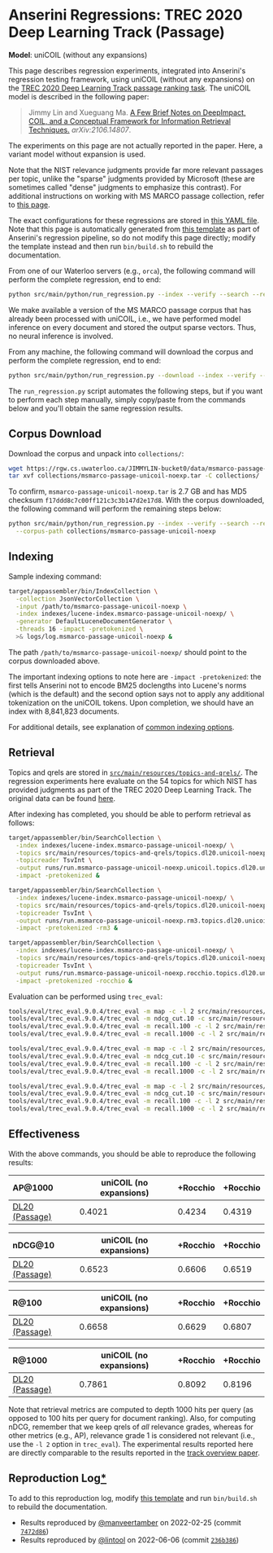 # Anserini Regressions: TREC 2020 Deep Learning Track (Passage)

**Model**: uniCOIL (without any expansions)

This page describes regression experiments, integrated into Anserini's regression testing framework, using uniCOIL (without any expansions) on the [TREC 2020 Deep Learning Track passage ranking task](https://trec.nist.gov/data/deep2020.html).
The uniCOIL model is described in the following paper:

> Jimmy Lin and Xueguang Ma. [A Few Brief Notes on DeepImpact, COIL, and a Conceptual Framework for Information Retrieval Techniques.](https://arxiv.org/abs/2106.14807) _arXiv:2106.14807_.

The experiments on this page are not actually reported in the paper.
Here, a variant model without expansion is used.

Note that the NIST relevance judgments provide far more relevant passages per topic, unlike the "sparse" judgments provided by Microsoft (these are sometimes called "dense" judgments to emphasize this contrast).
For additional instructions on working with MS MARCO passage collection, refer to [this page](experiments-msmarco-passage.md).

The exact configurations for these regressions are stored in [this YAML file](../src/main/resources/regression/dl20-passage-unicoil-noexp.yaml).
Note that this page is automatically generated from [this template](../src/main/resources/docgen/templates/dl20-passage-unicoil-noexp.template) as part of Anserini's regression pipeline, so do not modify this page directly; modify the template instead and then run `bin/build.sh` to rebuild the documentation.

From one of our Waterloo servers (e.g., `orca`), the following command will perform the complete regression, end to end:

```bash
python src/main/python/run_regression.py --index --verify --search --regression dl20-passage-unicoil-noexp
```

We make available a version of the MS MARCO passage corpus that has already been processed with uniCOIL, i.e., we have performed model inference on every document and stored the output sparse vectors.
Thus, no neural inference is involved.

From any machine, the following command will download the corpus and perform the complete regression, end to end:

```bash
python src/main/python/run_regression.py --download --index --verify --search --regression dl20-passage-unicoil-noexp
```

The `run_regression.py` script automates the following steps, but if you want to perform each step manually, simply copy/paste from the commands below and you'll obtain the same regression results.

## Corpus Download

Download the corpus and unpack into `collections/`:

```bash
wget https://rgw.cs.uwaterloo.ca/JIMMYLIN-bucket0/data/msmarco-passage-unicoil-noexp.tar -P collections/
tar xvf collections/msmarco-passage-unicoil-noexp.tar -C collections/
```

To confirm, `msmarco-passage-unicoil-noexp.tar` is 2.7 GB and has MD5 checksum `f17ddd8c7c00ff121c3c3b147d2e17d8`.
With the corpus downloaded, the following command will perform the remaining steps below:

```bash
python src/main/python/run_regression.py --index --verify --search --regression dl20-passage-unicoil-noexp \
  --corpus-path collections/msmarco-passage-unicoil-noexp
```

## Indexing

Sample indexing command:

```bash
target/appassembler/bin/IndexCollection \
  -collection JsonVectorCollection \
  -input /path/to/msmarco-passage-unicoil-noexp \
  -index indexes/lucene-index.msmarco-passage-unicoil-noexp/ \
  -generator DefaultLuceneDocumentGenerator \
  -threads 16 -impact -pretokenized \
  >& logs/log.msmarco-passage-unicoil-noexp &
```

The path `/path/to/msmarco-passage-unicoil-noexp/` should point to the corpus downloaded above.

The important indexing options to note here are `-impact -pretokenized`: the first tells Anserini not to encode BM25 doclengths into Lucene's norms (which is the default) and the second option says not to apply any additional tokenization on the uniCOIL tokens.
Upon completion, we should have an index with 8,841,823 documents.

For additional details, see explanation of [common indexing options](common-indexing-options.md).

## Retrieval

Topics and qrels are stored in [`src/main/resources/topics-and-qrels/`](../src/main/resources/topics-and-qrels/).
The regression experiments here evaluate on the 54 topics for which NIST has provided judgments as part of the TREC 2020 Deep Learning Track.
The original data can be found [here](https://trec.nist.gov/data/deep2020.html).

After indexing has completed, you should be able to perform retrieval as follows:

```bash
target/appassembler/bin/SearchCollection \
  -index indexes/lucene-index.msmarco-passage-unicoil-noexp/ \
  -topics src/main/resources/topics-and-qrels/topics.dl20.unicoil-noexp.0shot.tsv.gz \
  -topicreader TsvInt \
  -output runs/run.msmarco-passage-unicoil-noexp.unicoil.topics.dl20.unicoil-noexp.0shot.txt \
  -impact -pretokenized &

target/appassembler/bin/SearchCollection \
  -index indexes/lucene-index.msmarco-passage-unicoil-noexp/ \
  -topics src/main/resources/topics-and-qrels/topics.dl20.unicoil-noexp.0shot.tsv.gz \
  -topicreader TsvInt \
  -output runs/run.msmarco-passage-unicoil-noexp.rm3.topics.dl20.unicoil-noexp.0shot.txt \
  -impact -pretokenized -rm3 &

target/appassembler/bin/SearchCollection \
  -index indexes/lucene-index.msmarco-passage-unicoil-noexp/ \
  -topics src/main/resources/topics-and-qrels/topics.dl20.unicoil-noexp.0shot.tsv.gz \
  -topicreader TsvInt \
  -output runs/run.msmarco-passage-unicoil-noexp.rocchio.topics.dl20.unicoil-noexp.0shot.txt \
  -impact -pretokenized -rocchio &
```

Evaluation can be performed using `trec_eval`:

```bash
tools/eval/trec_eval.9.0.4/trec_eval -m map -c -l 2 src/main/resources/topics-and-qrels/qrels.dl20-passage.txt runs/run.msmarco-passage-unicoil-noexp.unicoil.topics.dl20.unicoil-noexp.0shot.txt
tools/eval/trec_eval.9.0.4/trec_eval -m ndcg_cut.10 -c src/main/resources/topics-and-qrels/qrels.dl20-passage.txt runs/run.msmarco-passage-unicoil-noexp.unicoil.topics.dl20.unicoil-noexp.0shot.txt
tools/eval/trec_eval.9.0.4/trec_eval -m recall.100 -c -l 2 src/main/resources/topics-and-qrels/qrels.dl20-passage.txt runs/run.msmarco-passage-unicoil-noexp.unicoil.topics.dl20.unicoil-noexp.0shot.txt
tools/eval/trec_eval.9.0.4/trec_eval -m recall.1000 -c -l 2 src/main/resources/topics-and-qrels/qrels.dl20-passage.txt runs/run.msmarco-passage-unicoil-noexp.unicoil.topics.dl20.unicoil-noexp.0shot.txt

tools/eval/trec_eval.9.0.4/trec_eval -m map -c -l 2 src/main/resources/topics-and-qrels/qrels.dl20-passage.txt runs/run.msmarco-passage-unicoil-noexp.rm3.topics.dl20.unicoil-noexp.0shot.txt
tools/eval/trec_eval.9.0.4/trec_eval -m ndcg_cut.10 -c src/main/resources/topics-and-qrels/qrels.dl20-passage.txt runs/run.msmarco-passage-unicoil-noexp.rm3.topics.dl20.unicoil-noexp.0shot.txt
tools/eval/trec_eval.9.0.4/trec_eval -m recall.100 -c -l 2 src/main/resources/topics-and-qrels/qrels.dl20-passage.txt runs/run.msmarco-passage-unicoil-noexp.rm3.topics.dl20.unicoil-noexp.0shot.txt
tools/eval/trec_eval.9.0.4/trec_eval -m recall.1000 -c -l 2 src/main/resources/topics-and-qrels/qrels.dl20-passage.txt runs/run.msmarco-passage-unicoil-noexp.rm3.topics.dl20.unicoil-noexp.0shot.txt

tools/eval/trec_eval.9.0.4/trec_eval -m map -c -l 2 src/main/resources/topics-and-qrels/qrels.dl20-passage.txt runs/run.msmarco-passage-unicoil-noexp.rocchio.topics.dl20.unicoil-noexp.0shot.txt
tools/eval/trec_eval.9.0.4/trec_eval -m ndcg_cut.10 -c src/main/resources/topics-and-qrels/qrels.dl20-passage.txt runs/run.msmarco-passage-unicoil-noexp.rocchio.topics.dl20.unicoil-noexp.0shot.txt
tools/eval/trec_eval.9.0.4/trec_eval -m recall.100 -c -l 2 src/main/resources/topics-and-qrels/qrels.dl20-passage.txt runs/run.msmarco-passage-unicoil-noexp.rocchio.topics.dl20.unicoil-noexp.0shot.txt
tools/eval/trec_eval.9.0.4/trec_eval -m recall.1000 -c -l 2 src/main/resources/topics-and-qrels/qrels.dl20-passage.txt runs/run.msmarco-passage-unicoil-noexp.rocchio.topics.dl20.unicoil-noexp.0shot.txt
```

## Effectiveness

With the above commands, you should be able to reproduce the following results:

| AP@1000                                                                                                      | uniCOIL (no expansions)| +Rocchio  | +Rocchio  |
|:-------------------------------------------------------------------------------------------------------------|-----------|-----------|-----------|
| [DL20 (Passage)](https://trec.nist.gov/data/deep2020.html)                                                   | 0.4021    | 0.4234    | 0.4319    |


| nDCG@10                                                                                                      | uniCOIL (no expansions)| +Rocchio  | +Rocchio  |
|:-------------------------------------------------------------------------------------------------------------|-----------|-----------|-----------|
| [DL20 (Passage)](https://trec.nist.gov/data/deep2020.html)                                                   | 0.6523    | 0.6606    | 0.6519    |


| R@100                                                                                                        | uniCOIL (no expansions)| +Rocchio  | +Rocchio  |
|:-------------------------------------------------------------------------------------------------------------|-----------|-----------|-----------|
| [DL20 (Passage)](https://trec.nist.gov/data/deep2020.html)                                                   | 0.6658    | 0.6629    | 0.6807    |


| R@1000                                                                                                       | uniCOIL (no expansions)| +Rocchio  | +Rocchio  |
|:-------------------------------------------------------------------------------------------------------------|-----------|-----------|-----------|
| [DL20 (Passage)](https://trec.nist.gov/data/deep2020.html)                                                   | 0.7861    | 0.8092    | 0.8196    |

Note that retrieval metrics are computed to depth 1000 hits per query (as opposed to 100 hits per query for document ranking).
Also, for computing nDCG, remember that we keep qrels of _all_ relevance grades, whereas for other metrics (e.g., AP), relevance grade 1 is considered not relevant (i.e., use the `-l 2` option in `trec_eval`).
The experimental results reported here are directly comparable to the results reported in the [track overview paper](https://arxiv.org/abs/2102.07662).

## Reproduction Log[*](reproducibility.md)

To add to this reproduction log, modify [this template](../src/main/resources/docgen/templates/dl20-passage-unicoil-noexp.template) and run `bin/build.sh` to rebuild the documentation.

+ Results reproduced by [@manveertamber](https://github.com/manveertamber) on 2022-02-25 (commit [`7472d86`](https://github.com/castorini/anserini/commit/7472d862c7311bc8bbd30655c940d6396e27c223))
+ Results reproduced by [@lintool](https://github.com/lintool) on 2022-06-06 (commit [`236b386`](https://github.com/castorini/anserini/commit/236b386ddc11d292b4b736162b59488a02236d6c))
